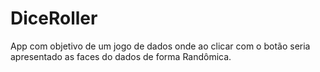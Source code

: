 # DiceRoller
App com objetivo de um jogo de dados onde ao clicar com o botão seria apresentado as faces do dados de forma Randômica.